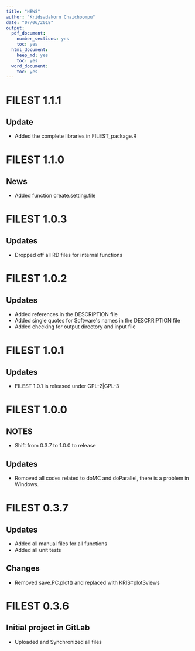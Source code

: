 ```yaml
---
title: "NEWS"
author: "Kridsadakorn Chaichoompu"
date: "07/06/2018"
output:
  pdf_document:
    number_sections: yes
    toc: yes
  html_document:
    keep_md: yes
    toc: yes
  word_document:
    toc: yes
---
```


# FILEST 1.1.1

## Update

* Added the complete libraries in FILEST_package.R


# FILEST 1.1.0

## News

* Added function create.setting.file


# FILEST 1.0.3

## Updates

* Dropped off all RD files for internal functions


# FILEST 1.0.2

## Updates

* Added references in the DESCRIPTION file
* Added single quotes for Software's names in the DESCRRIPTION file
* Added checking for output directory and input file


# FILEST 1.0.1

## Updates

* FILEST 1.0.1 is released under GPL-2|GPL-3

# FILEST 1.0.0

## NOTES

* Shift from 0.3.7 to 1.0.0 to release

## Updates

* Romoved all codes related to doMC and doParallel, there is a problem in Windows.

# FILEST 0.3.7

## Updates

* Added all manual files for all functions
* Added all unit tests

## Changes

* Removed save.PC.plot() and replaced with KRIS::plot3views

# FILEST 0.3.6

## Initial project in GitLab

* Uploaded and Synchronized all files
